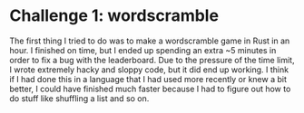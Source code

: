 # Challenge 1: wordscramble
The first thing I tried to do was to make a wordscramble game in Rust in an hour. 
I finished on time, but I ended up spending an extra ~5 minutes in order to fix a bug with the leaderboard.
Due to the pressure of the time limit, I wrote extremely hacky and sloppy code, but it did end up working.
I think if I had done this in a language that I had used more recently or knew a bit better, I could have finished much faster because I had to figure out how to do stuff like shuffling a list and so on.
